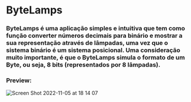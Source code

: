 # ByteLamps

### ByteLamps é uma aplicação simples e intuitiva que tem como função converter números decimais para binário e mostrar a sua representação através de lâmpadas, uma vez que o sistema binário é um sistema posicional. Uma consideração muito importante, é que o ByteLamps simula o formato de um Byte, ou seja, 8 bits (representados por 8 lâmpadas).

### Preview:
![Screen Shot 2022-11-05 at 18 14 07](https://user-images.githubusercontent.com/90735982/200141568-76d17980-d926-4ef7-8456-4f1b73d3b36f.png)
